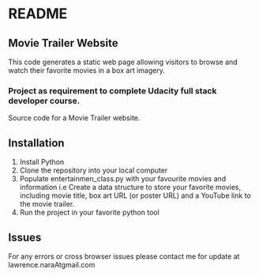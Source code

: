 # README #
## Movie Trailer Website 
 This code generates a static web page allowing visitors to browse and watch their favorite movies in a box art imagery.
### Project as requirement to complete Udacity full stack developer course.
Source code for a Movie Trailer website.

## Installation

1. Install Python
2. Clone the repository into your local computer
3. Populate entertainmen_class.py with your favourite movies and information i.e Create a data structure to store your favorite movies, including movie title, box art URL (or poster URL) and a YouTube link to the movie trailer.
4. Run the project in your favorite python tool

## Issues

  For any errors or cross browser issues please contact me for update at lawrence.naraAtgmail.com
